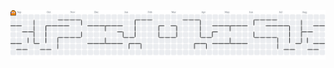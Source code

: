 <picture>
  <source media="(prefers-color-scheme: dark)" srcset="https://raw.githubusercontent.com/damndana/damndana/output/pacman-contribution-graph-dark.svg">
  <source media="(prefers-color-scheme: light)" srcset="https://raw.githubusercontent.com/damndana/damndana/output/pacman-contribution-graph.svg">
  <img alt="pacman contribution graph" src="https://raw.githubusercontent.com/damndana/damndana/output/pacman-contribution-graph.svg">
</picture>

###
